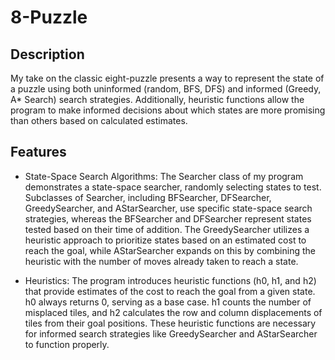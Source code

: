 # 8-Puzzle

## Description
My take on the classic eight-puzzle presents a way to represent the state of a puzzle using both uninformed (random, BFS, DFS) and informed (Greedy, A* Search) search strategies. Additionally, heuristic functions allow the program to make informed decisions about which states are more promising than others based on calculated estimates.

## Features
- State-Space Search Algorithms: The Searcher class of my program demonstrates a state-space searcher, randomly selecting states to test. Subclasses of Searcher, including BFSearcher, DFSearcher, GreedySearcher, and AStarSearcher, use specific state-space search strategies, whereas the BFSearcher and DFSearcher represent states tested based on their time of addition. The GreedySearcher utilizes a heuristic approach to prioritize states based on an estimated cost to reach the goal, while AStarSearcher expands on this by combining the heuristic with the number of moves already taken to reach a state.

- Heuristics: The program introduces heuristic functions (h0, h1, and h2) that provide estimates of the cost to reach the goal from a given state. h0 always returns 0, serving as a base case. h1 counts the number of misplaced tiles, and h2 calculates the row and column displacements of tiles from their goal positions. These heuristic functions are necessary for informed search strategies like GreedySearcher and AStarSearcher to function properly.
